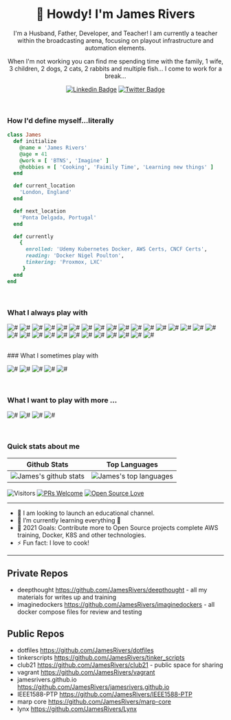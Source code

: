 <h1 align="center">🤠 Howdy! I'm James Rivers</h1>

<p align="center">
I'm a Husband, Father, Developer, and Teacher!  I am currently a teacher within the broadcasting arena, focusing on playout infrastructure and automation elements. 
</p>
<p align="center"> 
When I'm not working you can find me spending time with the family, 1 wife, 3 children, 2 dogs, 2 cats, 2 rabbits and multiple fish... I come to work for a break... 
</p>

<div align="center">

  [![Linkedin Badge](https://img.shields.io/badge/-JamesRivers-blue?style=flat-square&logo=Linkedin&logoColor=white&link=https://www.linkedin.com/in/riversjames//)](https://www.linkedin.com/in/riversjames/)
  [![Twitter Badge](https://img.shields.io/twitter/follow/james_rivers?style=social)](https://twitter.com/james_rivers)

</div>
<br>

<h3>How I'd define myself...literally</h3>

 ```ruby
 class James
   def initialize
     @name = 'James Rivers'
     @age = 41
     @work = [ 'BTNS', 'Imagine' ]
     @hobbies = [ 'Cooking', 'Faimily Time', 'Learning new things' ]
   end

   def current_location
     'London, England'
   end

   def next_location
     'Ponta Delgada, Portugal'
   end

   def currently
     {
       enrolled: 'Udemy Kubernetes Docker, AWS Certs, CNCF Certs',
       reading: 'Docker Nigel Poulton',
       tinkering: 'Proxmox, LXC'
      }
   end
 end
 ```
 
<br>

### What I always play with
<p> 
  <img src="https://img.shields.io/badge/-shellscript-lightgrey" alt="#">
  <img src="https://img.shields.io/badge/-markdown-grey" alt="#">
  <img src="https://img.shields.io/badge/-javascript-lightgrey" alt="#">
  <img src="https://img.shields.io/badge/-arista-lightgrey" alt="#">
  <img src="https://img.shields.io/badge/-cisco-lightgrey" alt="#">
  <img src="https://img.shields.io/badge/-HAProxy-lightgrey" alt="#">
  <img src="https://img.shields.io/badge/-consul-lightgrey" alt="#">
  <img src="https://img.shields.io/badge/-postgres-lightgrey" alt="#">
  <img src="https://img.shields.io/badge/-patroni-lightgrey" alt="#">
  <img src="https://img.shields.io/badge/-rabbitmq-lightgrey" alt="#">
  <img src="https://img.shields.io/badge/-docker-lightgrey" alt="#">
  <img src="https://img.shields.io/badge/-aws-lightgrey" alt="#">
  <img src="https://img.shields.io/badge/-awscli-lightgrey" alt="#">
  <img src="https://img.shields.io/badge/-linode-lightgrey" alt="#">
  <img src="https://img.shields.io/badge/-premierepro-lightgrey" alt="#">
  <img src="https://img.shields.io/badge/-aftereffects-lightgrey" alt="#">
  <img src="https://img.shields.io/badge/-gimp-lightgrey" alt="#">
  <img src="https://img.shields.io/badge/-obsidian-lightgrey" alt="#">
  <img src="https://img.shields.io/badge/-vi-lightgrey" alt="#">
  <img src="https://img.shields.io/badge/-vim-lightgrey" alt="#">
  <img src="https://img.shields.io/badge/-vscode-lightgrey" alt="#">
  <img src="https://img.shields.io/badge/-git-lightgrey" alt="#">
  <img src="https://img.shields.io/badge/-github-lightgrey" alt="#">
  <img src="https://img.shields.io/badge/-bitbucket-lightgrey" alt="#">
  <img src="https://img.shields.io/badge/-jira-lightgrey" alt="#">
  <img src="https://img.shields.io/badge/-confluence-lightgrey" alt="#">
  <img src="https://img.shields.io/badge/-wikijs-lightgrey" alt="#">
  <img src="https://img.shields.io/badge/-proxmox-lightgrey" alt="#">
  <img src="https://img.shields.io/badge/-vmware-lightgrey" alt="#">
</p>
<br>
### What I sometimes play with
<p>
  <img src="https://img.shields.io/badge/-kubernetes-grey" alt="#">
  <img src="https://img.shields.io/badge/-rancher-grey" alt="#">
  <img src="https://img.shields.io/badge/-cloudflare-grey" alt="#">
  <img src="https://img.shields.io/badge/-digitalocean-grey" alt="#">
  <img src="https://img.shields.io/badge/-googlecloud-grey" alt="#">
</p>
<br>


### What I want to play with more ...
<p>
  <img src="https://img.shields.io/badge/-react-brown" alt="#">
  <img src="https://img.shields.io/badge/-latex-brown" alt="#">
  <img src="https://img.shields.io/badge/-pandoc-brown" alt="#">
  <img src="https://img.shields.io/badge/-GoLang-brown" alt="#">
  
</p>

<br>

### Quick stats about me
| Github Stats | Top Languages |
| --- | --- |
| ![James's github stats](https://github-readme-stats.vercel.app/api?username=JamesRivers&show_icons=true&title_color=f6c32c&icon_color=f6c32c&text_color=9f9f9f&bg_color=151515&count_private=true) | ![James's top languages](https://github-readme-stats.vercel.app/api/top-langs/?username=JamesRivers&show_icons=true&title_color=f6c32c&icon_color=f6c32c&text_color=9f9f9f&bg_color=151515&count_private=true&layout=compact) |




![Visitors](https://visitor-badge.glitch.me/badge?page_id=JamesRivers.JamesRivers) [![PRs Welcome](https://img.shields.io/badge/PRs-welcome-brightgreen.svg?style=flat&logo=github)](https://github.com/JamesRivers) [![Open Source Love](https://badges.frapsoft.com/os/v2/open-source.svg?v=103)](https://github.com/JamesRivers)

---

- 🔭 I am looking to launch an educational channel. 
- 🌱 I’m currently learning everything 🤣
- 🥅 2021 Goals: Contribute more to Open Source projects complete AWS training, Docker, K8S and other technologies. 
- ⚡ Fun fact: I love to cook! 

---
## Private Repos
- deepthought https://github.com/JamesRivers/deepthought - all my materials for writes up and training
- imaginedockers https://github.com/JamesRivers/imaginedockers - all docker compose files for review and testing

## Public Repos
- dotfiles https://github.com/JamesRivers/dotfiles
- tinkerscripts https://github.com/JamesRivers/tinker_scripts
- club21 https://github.com/JamesRivers/club21 - public space for sharing
- vagrant https://github.com/JamesRivers/vagrant
- jamesrivers.github.io https://github.com/JamesRivers/jamesrivers.github.io
- IEEE1588-PTP https://github.com/JamesRivers/IEEE1588-PTP
- marp core https://github.com/JamesRivers/marp-core
- lynx https://github.com/JamesRivers/Lynx
